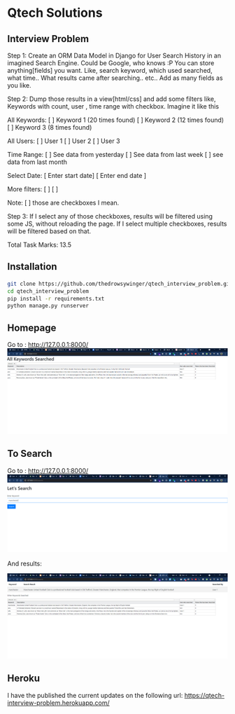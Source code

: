 # Qtech Solutions 
## Interview Problem
Step 1: Create an ORM Data Model in Django for User Search History in an imagined Search Engine. Could be Google, who knows :P You can store anything[fields] you want. Like, search keyword, which used searched, what time.. What results came after searching.. etc.. Add as many fields as you like. 

Step 2: Dump those results in a view[html/css] and add some filters like, 
Keywords with count, user , time range with checkbox. Imagine it like this

All Keywords:
[ ] Keyword 1 (20 times found)
[ ]  Keyword 2 (12 times found)
[ ]  Keyword 3 (8 times found)

All Users:
[ ] User 1
[ ] User 2
[ ] User 3

Time Range:
[ ] See data from yesterday
[ ] See data from last week
[ ] see data from last month 

Select Date:
[ Enter start date]
[ Enter end date ]

More filters:
[ ]
[ ]

Note: [ ] those are checkboxes I mean. 

Step 3: If I select any of those checkboxes, results will be filtered using some JS, without reloading the page. If I select multiple checkboxes, results will be filtered based on that.

Total Task Marks:
13.5


## Installation

```sh
git clone https://github.com/thedrowsywinger/qtech_interview_problem.git
cd qtech_interview_problem
pip install -r requirements.txt
python manage.py runserver
```

## Homepage
Go to : http://127.0.0.1:8000/
![home page](./images_for_readme/home.PNG)

## To Search
Go to : http://127.0.0.1:8000/
![search page](./images_for_readme/search.PNG)

And results:

![results page](./images_for_readme/results.PNG)

## Heroku
I have the published the current updates on the following url: https://qtech-interview-problem.herokuapp.com/
